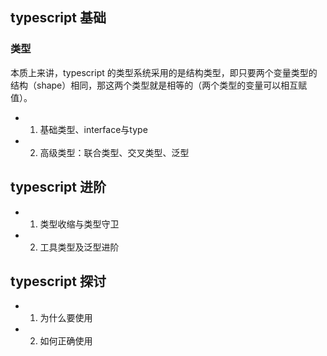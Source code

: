 ## typescript 基础
### 类型
本质上来讲，typescript 的类型系统采用的是结构类型，即只要两个变量类型的结构（shape）相同，那这两个类型就是相等的（两个类型的变量可以相互赋值）。
  - 1. 基础类型、interface与type
  - 2. 高级类型：联合类型、交叉类型、泛型
## typescript 进阶
  - 1. 类型收缩与类型守卫
  - 2. 工具类型及泛型进阶
## typescript 探讨
  - 1. 为什么要使用
  - 2. 如何正确使用
